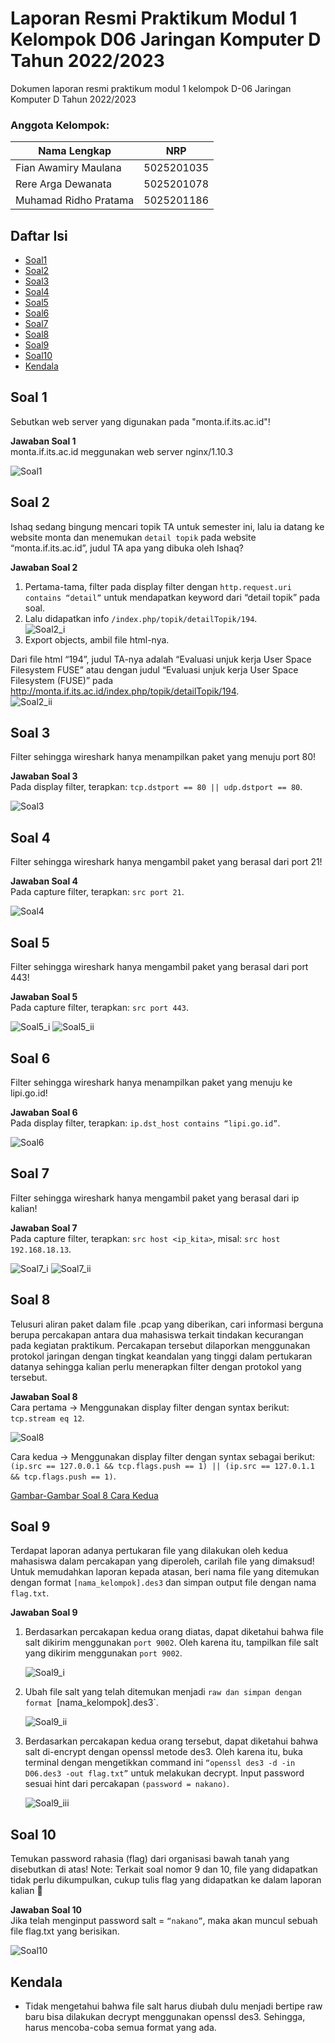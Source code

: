 # Laporan Resmi Praktikum Modul 1 Kelompok D06 Jaringan Komputer D Tahun 2022/2023

Dokumen laporan resmi praktikum modul 1 kelompok D-06 Jaringan Komputer D Tahun 2022/2023

### Anggota Kelompok:
Nama Lengkap                | NRP
--------------------------- | -------------
Fian Awamiry Maulana        | 5025201035 
Rere Arga Dewanata          | 5025201078 
Muhamad Ridho Pratama       | 5025201186  

## Daftar Isi  
- [Soal1](#soal-1)
- [Soal2](#soal-2)
- [Soal3](#soal-3)
- [Soal4](#soal-4)
- [Soal5](#soal-5)
- [Soal6](#soal-6)
- [Soal7](#soal-7)
- [Soal8](#soal-8)
- [Soal9](#soal-9)
- [Soal10](#soal-10)
- [Kendala](#kendala)


## Soal 1   
   Sebutkan web server yang digunakan pada "monta.if.its.ac.id"! 
   
   **Jawaban Soal 1**          
   monta.if.its.ac.id meggunakan web server nginx/1.10.3  
   
   ![Soal1](https://user-images.githubusercontent.com/70679432/191622150-3c0a4590-6369-47de-81c3-eca2f663bd74.png)
     
## Soal 2  
   Ishaq sedang bingung mencari topik TA untuk semester ini, lalu ia datang ke website monta dan menemukan `detail topik` pada website “monta.if.its.ac.id”, judul TA apa yang dibuka oleh Ishaq?  
   
   **Jawaban Soal 2**    
   1. Pertama-tama, filter pada display filter dengan ```http.request.uri contains “detail”``` untuk mendapatkan keyword dari “detail topik” pada soal.
   2. Lalu didapatkan info ```/index.php/topik/detailTopik/194```.  
      ![Soal2_i](https://user-images.githubusercontent.com/70679432/191622394-4e04974b-4a12-4dfd-b2b3-16cf82c6c7d7.png)
   3. Export objects, ambil file html-nya.  
       
   Dari file html “194”, judul TA-nya adalah “Evaluasi unjuk kerja User Space Filesystem FUSE” atau dengan judul “Evaluasi unjuk kerja User Space  Filesystem  (FUSE)” pada http://monta.if.its.ac.id/index.php/topik/detailTopik/194.  
   ![Soal2_ii](https://user-images.githubusercontent.com/70679432/191622401-45ca1bed-6f29-4b73-844a-b51af0b6778d.png)

## Soal 3  
   Filter sehingga wireshark hanya menampilkan paket yang menuju port 80!      
   
   **Jawaban Soal 3**    
   Pada display filter, terapkan: `tcp.dstport == 80 || udp.dstport == 80`. 
   
   ![Soal3](https://user-images.githubusercontent.com/70679432/191622668-79130569-bd09-4ee4-97ad-fbd17ede58f9.png)
   
## Soal 4   
   Filter sehingga wireshark hanya mengambil paket yang berasal dari port 21!  
   
   **Jawaban Soal 4**    
   Pada capture filter, terapkan: `src port 21`.  
   
   ![Soal4](https://user-images.githubusercontent.com/70679432/191623221-18c174d0-eaef-4733-a148-140d5401decd.png)
  
## Soal 5 
   Filter sehingga wireshark hanya mengambil paket yang berasal dari port 443!  
   
   **Jawaban Soal 5**  
   Pada capture filter, terapkan: `src port 443`.  
   
   ![Soal5_i](https://user-images.githubusercontent.com/70679432/191623319-3e5c284c-4815-42f7-8448-a8626756c543.png)
   ![Soal5_ii](https://user-images.githubusercontent.com/70679432/191623326-7dcb5103-bf46-4dad-bb3c-6ec7d0b06ac7.png)
   
## Soal 6  
   Filter sehingga wireshark hanya menampilkan paket yang menuju ke lipi.go.id!  
   
   **Jawaban Soal 6**  
   Pada display filter, terapkan: `ip.dst_host contains “lipi.go.id”`.  
   
   ![Soal6](https://user-images.githubusercontent.com/70679432/191623498-5e05fa48-c3e8-49f5-bee0-8092145cef1f.png)
   
## Soal 7  
   Filter sehingga wireshark hanya mengambil paket yang berasal dari ip kalian!  
   
   **Jawaban Soal 7**    
   Pada capture filter, terapkan: `src host <ip_kita>`, misal: `src host 192.168.18.13`.  
   
   ![Soal7_i](https://user-images.githubusercontent.com/70679432/191623804-730a04b1-5222-4847-a1c4-67cfd57bbb13.png)
   ![Soal7_ii](https://user-images.githubusercontent.com/70679432/191623824-d9e18086-518a-44ed-bf08-c0e317f168c8.png)
   
## Soal 8  
   Telusuri aliran paket dalam file .pcap yang diberikan, cari informasi berguna berupa percakapan antara dua mahasiswa terkait tindakan kecurangan pada kegiatan praktikum. Percakapan tersebut dilaporkan menggunakan protokol jaringan dengan tingkat keandalan yang tinggi dalam pertukaran datanya sehingga kalian perlu menerapkan filter dengan protokol yang tersebut.
   
   **Jawaban Soal 8**  
   Cara pertama -> Menggunakan display filter dengan syntax berikut: `tcp.stream eq 12`.
   
   ![Soal8](https://user-images.githubusercontent.com/70679432/191623934-89df905f-50ec-4d0c-a095-7d78179b3ffd.png)
   
   Cara kedua -> Menggunakan display filter dengan syntax sebagai berikut: `(ip.src == 127.0.0.1 && tcp.flags.push == 1) || (ip.src == 127.0.1.1 && tcp.flags.push == 1)`.  
   
   [Gambar-Gambar Soal 8 Cara Kedua](https://drive.google.com/drive/folders/170caLhlqn-XE6bIaBbGWoj2d1IY-Dlv8?usp=sharing)
   
## Soal 9  
   Terdapat laporan adanya pertukaran file yang dilakukan oleh kedua mahasiswa dalam percakapan yang diperoleh, carilah file yang dimaksud! Untuk memudahkan laporan kepada atasan, beri nama file yang ditemukan dengan format `[nama_kelompok].des3` dan simpan output file dengan nama `flag.txt`.  
   
   **Jawaban Soal 9**  
   1. Berdasarkan percakapan kedua orang diatas, dapat diketahui bahwa file salt dikirim menggunakan `port 9002`. Oleh karena itu, tampilkan file salt yang dikirim menggunakan `port 9002`.  
   
      ![Soal9_i](https://user-images.githubusercontent.com/70679432/191624307-c4bac331-d34a-4f4a-84cd-36e0ae94e2f8.png)
   
   2. Ubah file salt yang telah ditemukan menjadi `raw dan simpan dengan format `[nama_kelompok].des3`.  
   
      ![Soal9_ii](https://user-images.githubusercontent.com/70679432/191624360-cc6d1747-e580-4c9f-a98c-721ad061e973.png)
   
   3. Berdasarkan percakapan kedua orang tersebut, dapat diketahui bahwa salt di-encrypt dengan openssl metode des3. Oleh karena itu, buka terminal dengan mengetikkan command ini `“openssl des3 -d -in D06.des3 -out flag.txt”` untuk melakukan decrypt. Input password sesuai hint dari percakapan `(password = nakano)`. 
   
      ![Soal9_iii](https://user-images.githubusercontent.com/70679432/191624391-d75e117e-73cf-4d73-bfb8-0a31449d372b.png)
   
## Soal 10 
   Temukan password rahasia (flag) dari organisasi bawah tanah yang disebutkan di atas! Note: Terkait soal nomor 9 dan 10, file yang didapatkan tidak perlu dikumpulkan, cukup tulis flag yang didapatkan ke dalam laporan kalian 🙏
   
   **Jawaban Soal 10**  
   Jika telah menginput password salt = `“nakano”`, maka akan muncul sebuah file flag.txt yang berisikan.  
   
   ![Soal10](https://user-images.githubusercontent.com/70679432/191624474-6349ef33-9631-4251-8552-d7fd8658f40b.png)
   
## Kendala  
- Tidak mengetahui bahwa file salt harus diubah dulu menjadi bertipe raw baru bisa dilakukan decrypt menggunakan openssl des3. Sehingga, harus mencoba-coba semua format yang ada.
